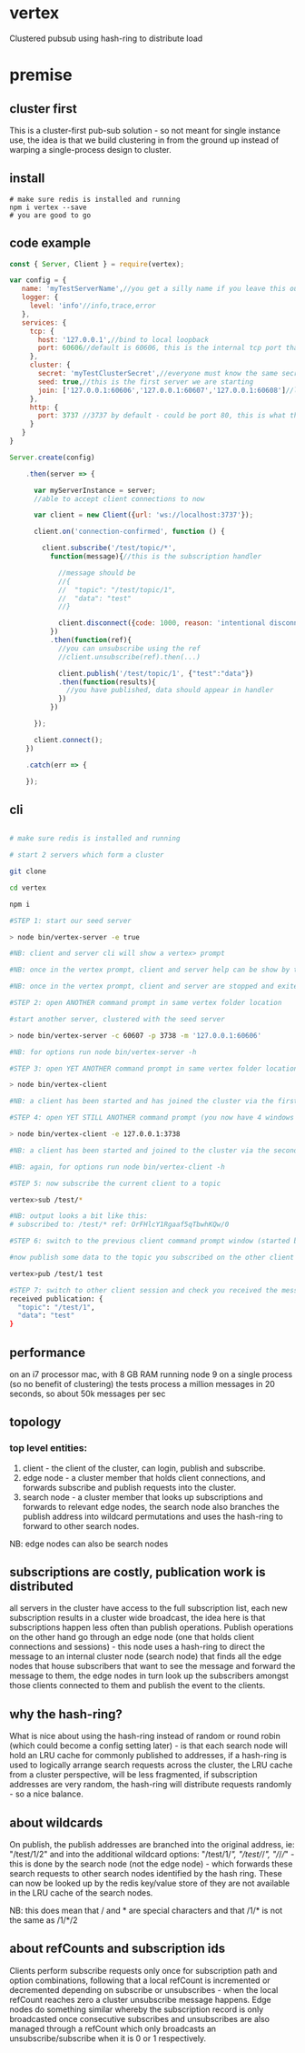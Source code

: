 # vertex
Clustered pubsub using hash-ring to distribute load

# premise

## cluster first
This is a cluster-first pub-sub solution - so not meant for single instance use, the idea is that we build clustering in from the ground up instead of warping a single-process design to cluster.

## install
```
# make sure redis is installed and running
npm i vertex --save
# you are good to go
```

## code example

```javascript
const { Server, Client } = require(vertex);

var config = {
   name: 'myTestServerName',//you get a silly name if you leave this out
   logger: {
     level: 'info'//info,trace,error
   },
   services: {
     tcp: {
       host: '127.0.0.1',//bind to local loopback
       port: 60606//default is 60606, this is the internal tcp port that cluster comms for this node happens on
     },
     cluster: {
       secret: 'myTestClusterSecret',//everyone must know the same secret to join
       seed: true,//this is the first server we are starting
       join: ['127.0.0.1:60606','127.0.0.1:60607','127.0.0.1:60608']//list of nodes to rediscover if one is dropped and restarts
     },
     http: {
       port: 3737 //3737 by default - could be port 80, this is what the clients connect to
     }
   }
}

Server.create(config)

    .then(server => {

      var myServerInstance = server;
      //able to accept client connections to now

      var client = new Client({url: 'ws://localhost:3737'});

      client.on('connection-confirmed', function () {

        client.subscribe('/test/topic/*',
          function(message){//this is the subscription handler

            //message should be
            //{
            //  "topic": "/test/topic/1",
            //  "data": "test"
            //}

            client.disconnect({code: 1000, reason: 'intentional disconnect test'});
          })
          .then(function(ref){
            //you can unsubscribe using the ref
            //client.unsubscribe(ref).then(...)

            client.publish('/test/topic/1', {"test":"data"})
            .then(function(results){
              //you have published, data should appear in handler
            })
          })

      });

      client.connect();
    })

    .catch(err => {

    });

```

## cli

```bash

# make sure redis is installed and running

# start 2 servers which form a cluster

git clone

cd vertex

npm i

#STEP 1: start our seed server

> node bin/vertex-server -e true

#NB: client and server cli will show a vertex> prompt

#NB: once in the vertex prompt, client and server help can be show by typing h and enter

#NB: once in the vertex prompt, client and server are stopped and exited by typing x and enter

#STEP 2: open ANOTHER command prompt in same vertex folder location

#start another server, clustered with the seed server

> node bin/vertex-server -c 60607 -p 3738 -m '127.0.0.1:60606'

#NB: for options run node bin/vertex-server -h

#STEP 3: open YET ANOTHER command prompt in same vertex folder location

> node bin/vertex-client

#NB: a client has been started and has joined the cluster via the first default server

#STEP 4: open YET STILL ANOTHER command prompt (you now have 4 windows open) in same vertex folder location

> node bin/vertex-client -e 127.0.0.1:3738

#NB: a client has been started and joined to the cluster via the second started server

#NB: again, for options run node bin/vertex-client -h

#STEP 5: now subscribe the current client to a topic

vertex>sub /test/*

#NB: output looks a bit like this:
# subscribed to: /test/* ref: OrFHlcY1Rgaaf5qTbwhKQw/0

#STEP 6: switch to the previous client command prompt window (started by running "node bin/vertex-client")

#now publish some data to the topic you subscribed on the other client to

vertex>pub /test/1 test

#STEP 7: switch to other client session and check you received the message:
received publication: {
  "topic": "/test/1",
  "data": "test"
}

```

## performance
on an i7 processor mac, with 8 GB RAM running node 9 on a single process (so no benefit of clustering) the tests process a million messages in 20 seconds, so about 50k messages per sec

## topology

### top level entities:
1. client - the client of the cluster, can login, publish and subscribe.
2. edge node - a cluster member that holds client connections, and forwards subscribe and publish requests into the cluster.
3. search node - a cluster member that looks up subscriptions and forwards to relevant edge nodes, the search node also branches the publish address into wildcard permutations and uses the hash-ring to forward to other search nodes.

NB: edge nodes can also be search nodes

## subscriptions are costly, publication work is distributed
all servers in the cluster have access to the full subscription list, each new subscription results in a cluster wide broadcast, the idea here is that subscriptions happen less often than publish operations. Publish operations on the other hand go through an edge node (one that holds client connections and sessions) - this node uses a hash-ring to direct the message to an internal cluster node (search  node) that finds all the edge nodes that house subscribers that want to see the message and forward the message to them, the edge nodes in turn look up the subscribers amongst those clients connected to them and publish the event to the clients.

## why the hash-ring?
What is nice about using the hash-ring instead of random or round robin (which could become a config setting later) - is that each search node will hold an LRU cache for commonly published to addresses, if a hash-ring is used to logically arrange search requests across the cluster, the LRU cache from a cluster perspective, will be less fragmented, if subscription addresses are very random, the hash-ring will distribute requests randomly - so a nice balance.

## about wildcards
On publish, the publish addresses are branched into the original address, ie: "/test/1/2" and into the additional wildcard options: "/test/1/*", "/test/*/*", "/*/*/*" - this is done by the search node (not the edge node) - which forwards these search requests to other search nodes identified by the hash ring. These can now be looked up by the redis key/value store of they are not available in the LRU cache of the search nodes.

NB: this does mean that / and * are special characters and that /1/* is not the same as /1/*/2

## about refCounts and subscription ids

Clients perform subscribe requests only once for subscription path and option combinations, following that a local refCount is incremented or decremented depending on subscribe or unsubscribes - when the local refCount reaches zero a cluster unsubscribe message happens. Edge nodes do something similar whereby the subscription record is only broadcasted once consecutive subscribes and unsubscribes are also managed through a refCount which only broadcasts an unsubscribe/subscribe when it is 0 or 1 respectively.



